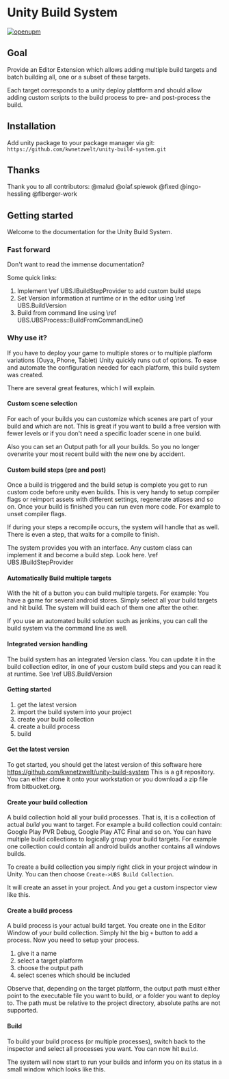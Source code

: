 # Unity Build System

[![openupm](https://img.shields.io/npm/v/com.kwnetzwelt.ubs?label=openupm&registry_uri=https://package.openupm.com)](https://openupm.com/packages/com.kwnetzwelt.ubs/)

## Goal

Provide an Editor Extension which allows adding multiple build targets and batch building all, one or a subset of these targets. 

Each target corresponds to a unity deploy plattform and should allow adding custom scripts to the build process to pre- and post-process the build. 

## Installation

Add unity package to your package manager via git:
`https://github.com/kwnetzwelt/unity-build-system.git`

## Thanks

Thank you to all contributors: @malud @olaf.spiewok @fixed @ingo-hessling @flberger-work

## Getting started

Welcome to the documentation for the Unity Build System. 

### Fast forward

Don't want to read the immense documentation?

Some quick links: 

1. Implement \ref UBS.IBuildStepProvider to add custom build steps
1. Set Version information at runtime or in the editor using \ref UBS.BuildVersion
1. Build from command line using \ref UBS.UBSProcess::BuildFromCommandLine() 

### Why use it?

If you have to deploy your game to multiple stores or to multiple platform variations (Ouya, Phone, Tablet) Unity quickly runs out of options. To ease and automate the configuration needed for each platform, this build system was created. 

There are several great features, which I will explain. 

#### Custom scene selection

For each of your builds you can customize which scenes are part of your build and which are not. This is great if you want to build a free version with fewer levels or if you don't need a specific loader scene in one build. 

Also you can set an Output path for all your builds. So you no longer overwrite your most recent build with the new one by accident. 

#### Custom build steps (pre and post)

Once a build is triggered and the build setup is complete you get to run custom code before unity even builds. This is very handy to setup compiler flags or reimport assets with different settings, regenerate atlases and so on. Once your build is finished you can run even more code. For example to unset compiler flags. 

If during your steps a recompile occurs, the system will handle that as well. There is even a step, that waits for a compile to finish. 

The system provides you with an interface. Any custom class can implement it and become a build step. Look here. \ref UBS.IBuildStepProvider


#### Automatically Build multiple targets

With the hit of a button you can build multiple targets. For example: You have a game for several android stores. Simply select all your build targets and hit build. The system will build each of them one after the other. 

If you use an automated build solution such as jenkins, you can call the build system via the command line as well. 


#### Integrated version handling

The build system has an integrated Version class. You can update it in the build collection editor, in one of your custom build steps and you can read it at runtime. See \ref UBS.BuildVersion

#### Getting started


1. get the latest version
2. import the build system into your project
3. create your build collection
4. create a build process
5. build


#### Get the latest version


To get started, you should get the latest version of this software here https://github.com/kwnetzwelt/unity-build-system This is a git repository. You can either clone it onto your workstation or you download a zip file from bitbucket.org. 

#### Create your build collection


A build collection hold all your build processes. That is, it is a collection of actual _build_ you want to target. For example a build collection could contain: Google Play PVR Debug, Google Play ATC Final and so on. You can have multiple build collections to logically group your build targets. For example one collection could contain all android builds another contains all windows builds. 

To create a build collection you simply right click in your project window in Unity. You can then choose `Create->UBS Build Collection`. 

It will create an asset in your project. And you get a custom inspector view like this. 

#### Create a build process


A build process is your actual build target. You create one in the Editor Window of your build collection. Simply hit the big `+` button to add a process. Now you need to setup your process. 

1. give it a name
2. select a target platform
3. choose the output path
4. select scenes which should be included

Observe that, depending on the target platform, the output path must either point to the executable file you want to build, or a folder you want to deploy to. The path must be relative to the project directory, absolute paths are not supported.

#### Build


To build your build process (or multiple processes), switch back to the inspector and select all processes you want. You can now hit `Build`. 

The system will now start to run your builds and inform you on its status in a small window which looks like this. 
